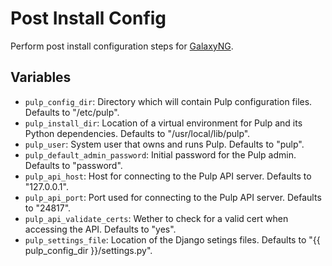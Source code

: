 Post Install Config
===================
Perform post install configuration steps for [GalaxyNG](https://github.com/ansible/galaxy_ng).

Variables
---------
* `pulp_config_dir`: Directory which will contain Pulp configuration files. Defaults to "/etc/pulp". 
* `pulp_install_dir`: Location of a virtual environment for Pulp and its Python dependencies. Defaults to "/usr/local/lib/pulp". 
* `pulp_user`: System user that owns and runs Pulp. Defaults to "pulp". 
* `pulp_default_admin_password`: Initial password for the Pulp admin. Defaults to "password".
* `pulp_api_host`: Host for connecting to the Pulp API server. Defaults to "127.0.0.1".
* `pulp_api_port`: Port used for connecting to the Pulp API server. Defaults to "24817".
* `pulp_api_validate_certs`: Wether to check for a valid cert when accessing the API. Defaults to "yes". 
* `pulp_settings_file`: Location of the Django setings files. Defaults to "{{ pulp_config_dir }}/settings.py".
